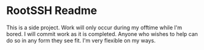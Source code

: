 # RootSSH Readme

This is a side project. Work will only occur during my offtime while I'm bored. I will commit work as it is completed. Anyone who wishes to help can do so in any form they see fit. I'm very flexible on my ways.
